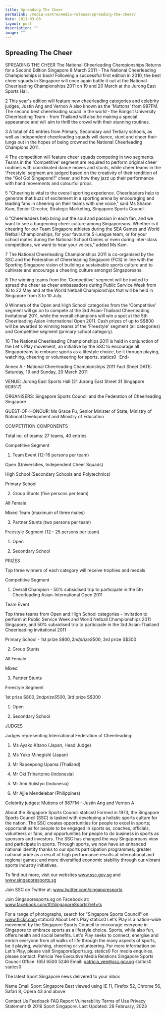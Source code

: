 ```yaml
---
title: Spreading The Cheer
permalink: /media-centre/media-release/spreading-the-cheer/
date: 2011-03-08
layout: post
description: ""
image: ""
---
```

## **Spreading The Cheer**

SPREADING THE CHEER
The National Cheerleading Championships Returns for a Second Edition
Singapore 8 March 2011 - The National Cheerleading Championships is back! Following a successful first edition in 2010, the best cheer squads in Singapore will once again battle it out at the National Cheerleading Championships 2011 on 19 and 20 March at the Jurong East Sports Hall.

2 This year's edition will feature new cheerleading categories and celebrity judges, Justin Ang and Vernon A also known as the 'Muttons' from 987FM. The second best cheerleading squad in the world - the Rangsit University Cheerleading Team - from Thailand will also be making a special appearance and will aim to thrill the crowd with their stunning routines.

3 A total of 40 entries from Primary, Secondary and Tertiary schools, as well as independent cheerleading squads will dance, stunt and cheer their lungs out in the hopes of being crowned the National Cheerleading Champions 2011.

4 The competition will feature cheer squads competing in two segments. Teams in the 'Competitive' segment are required to perform original cheer routines with coordinated dance moves and stunts, while cheer teams in the 'Freestyle' segment are judged based on the creativity of their rendition of the "Go! Go! Singapore!!" cheer, and how they jazz up their performance with hand movements and colourful props.

5 "Cheering is vital to the overall sporting experience. Cheerleaders help to generate that buzz of excitement in a sporting arena by encouraging and leading fans in cheering on their teams with one voice," said Ms Sharon Kam, Senior Director, Strategic Marketing, Singapore Sports Council.

6 "Cheerleaders help bring out the soul and passion in each fan, and we want to see a burgeoning cheer culture among Singaporeans. Whether is it cheering for our Team Singapore athletes during the SEA Games and World Netball Championships, for your favourite S-League team, or for your school mates during the National School Games or even during inter-class competitions, we want to hear your voices," added Ms Kam.

7 The National Cheerleading Championships 2011 is co-organised by the SSC and the Federation of Cheerleading Singapore (FCS) in line with the Sporting Singapore vision of building a sustainable sports culture and to cultivate and encourage a cheering culture amongst Singaporeans.

8 The winning teams from the 'Competitive' segment will be invited to spread the cheer as cheer ambassadors during Public Service Week from 16 to 22 May and at the World Netball Championships that will be held in Singapore from 3 to 10 July.

9 Winners of the Open and High School categories from the 'Competitive' segment will go on to compete at the 3rd Asian-Thailand Cheerleading Invitational 2011, while the overall champions will win a spot at the 5th Cheerleading Asian-International Open 2011. Cash prizes of up to S$800 will be awarded to winning teams of the 'Freestyle' segment (all categories) and Competitive segment (primary school category).

10 The National Cheerleading Championships 2011 is held in conjunction of the Let's Play movement, an initiative by the SSC to encourage all Singaporeans to embrace sports as a lifestyle choice, be it through playing, watching, cheering or volunteering for sports.
statics0
-End-

Annex A - National Cheerleading Championships 2011 Fact Sheet
DATE: Saturday, 19 and Sunday, 20 March 2011

VENUE: Jurong East Sports Hall (21 Jurong East Street 31 Singapore 609517)

ORGANISERS: Singapore Sports Council and the Federation of Cheerleading Singapore

GUEST-OF-HONOUR: Ms Grace Fu, Senior Minister of State, Ministry of National Development and Ministry of Education

 

COMPETITION COMPONENTS

 

Total no. of teams: 27 teams, 40 entries

 

Competitive Segment

1.    Team Event (12-16 persons per team)

Open (Universities, Independent Cheer Squads)

High School (Secondary Schools and Polytechnics)

Primary School

2.    Group Stunts (five persons per team)

All Female

Mixed Team (maximum of three males)

3.    Partner Stunts (two persons per team)

 

Freestyle Segment (12 - 25 persons per team)

1.    Open

2.    Secondary School

 

PRIZES

 

Top three winners of each category will receive trophies and medals

 

Competitive Segment

1.    Overall Champion - 50% subsidised trip to participate in the 5th Cheerleading Asian-International Open 2011

Team Event

Top three teams from Open and High School categories - invitation to perform at Public Service Week and World Netball Championships 2011 Singapore, and 50% subsidised trip to participate in the 3rd Asian-Thailand Cheerleading invitational 2011

Primary School - 1st prize S$800, 2nd prize S$500, 3rd prize S$300

2.    Group Stunts

All Female

Mixed

3.    Partner Stunts

 

Freestyle Segment

1st prize S$800, 2nd prize S$500, 3rd prize S$300

1.    Open

2.    Secondary School

 

JUDGES

 

Judges representing International Federation of Cheerleading:

1.    Ms Ayako Kitano (Japan, Head Judge)

2.    Ms Yuko Minegishi (Japan)

3.    Mr Rapeepong Upama (Thailand)

4.    Mr Oki Trihartomo (Indonesia)

5.    Mr Ami Sulistyo (Indonesia)

6.    Mr Ajjie Mendelebar (Philippines)

 

Celebrity judges: Muttons of 987FM - Justin Ang and Vernon A

 

 

About the Singapore Sports Council
statics0
Formed in 1973, the Singapore Sports Council (SSC) is tasked with developing a holistic sports culture for the nation. The SSC creates opportunities for people to excel in sports; opportunities for people to be engaged in sports as, coaches, officials, volunteers or fans; and opportunities for people to do business in sports as sponsors and investors. The SSC has changed the way Singaporeans view and participate in sports. Through sports, we now have an enhanced national identity thanks to our sports participation programmes; greater national pride as a result of high performance results at international and regional games; and more diversified economic stability through our vibrant sports industry initiatives.

To find out more, visit our websites www.ssc.gov.sg and www.singaporesports.sg

Join SSC on Twitter at: www.twitter.com/singaporesports

Join Singaporesports.sg on Facebook at: www.facebook.com/#!/SingaporeSports?ref=ts

For a range of photographs, search for "Singapore Sports Council" on www.flickr.com
statics0
About Let's Play
statics0
Let's Play is a nation-wide movement by the Singapore Sports Council to encourage everyone in Singapore to embrace sports as a lifestyle choice. Sports, while also fun, offers health and social benefits. Let's Play seeks to connect, energise and enrich everyone from all walks of life through the many aspects of sports, be it playing, watching, cheering or volunteering. For more information on Let's Play, please visit SingaporeSports.sg.
statics0
For media enquiries, please contact:
Patricia Yee
Executive
Media Relations
Singapore Sports Council
Office: (65) 6500 5246
Email: patricia_yee@ssc.gov.sg
statics0
statics0	
 
The latest Sport Singapore news delivered to your inbox

Name
Email
Sport Singapore
Best viewed using IE 11, Firefox 52,
Chrome 56, Safari 8, Opera 43 and above

Contact Us Feedback FAQ
Report Vulnerability Terms of Use Privacy Statement
© 2019 Sport Singapore. Last Updated: 28 February, 2023